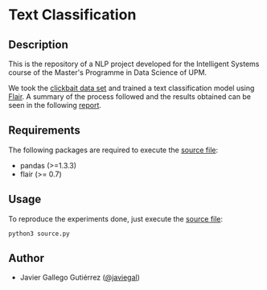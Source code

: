 # Text Classification

## Description

This is the repository of a NLP project developed for the Intelligent Systems course of the Master's Programme in Data Science of UPM.

We took the [clickbait data set](https://github.com/bhargaviparanjape/clickbait) and trained a text classification model using [Flair](https://github.com/flairNLP/flair). A summary of the process followed and the results obtained can be seen in the following [report](./report.pdf).

## Requirements
The following packages are required to execute the [source file](./source.py):
- pandas (>=1.3.3)
- flair (>= 0.7)

## Usage
To reproduce the experiments done, just execute the [source file](./source.py):
```
python3 source.py
```

## Author
- Javier Gallego Gutiérrez ([@javiegal](https://github.com/javiegal))
